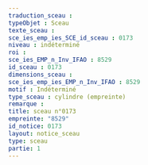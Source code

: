 ```yaml
---
traduction_sceau : 
typeObjet : Sceau
texte_sceau : 
sce_ies_emp_ies_SCE_id_sceau : 0173
niveau : indéterminé
roi : 
sce_ies_EMP_n_Inv_IFAO : 8529
id_sceau : 0173
dimensions_sceau : 
sce_ies_emp_ies_EMP_n_Inv_IFAO : 8529
motif : Indéterminé
type_sceau : cylindre (empreinte)
remarque : 
title: sceau n°0173
empreinte: "8529"
id_notice: 0173
layout: notice_sceau
type: sceau
partie: 1
---
```

